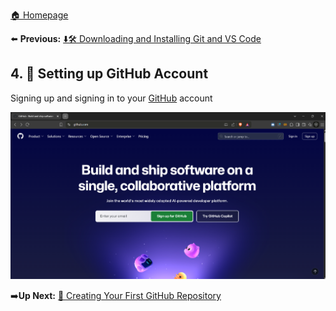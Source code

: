[ 🏠 Homepage](../README.md)

⬅️ **Previous:** [ ⬇️🛠️ Downloading and Installing Git and VS Code](./1-3-downloading-installing-git-vscode.md)

## 4. 👤 Setting up GitHub Account
Signing up and signing in to your [GitHub](https://github.com/) account

 ![GITHUB](../images/github-homepage.png)

➡️**Up Next:** [ 🔧 Creating Your First GitHub Repository](./1-5-creating-first-github-repo.md)